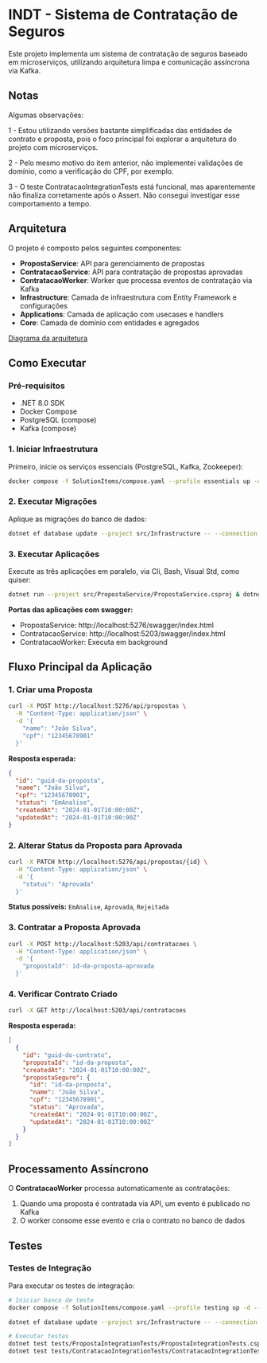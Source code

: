 # INDT - Sistema de Contratação de Seguros

Este projeto implementa um sistema de contratação de seguros baseado em microserviços, utilizando arquitetura limpa e comunicação assíncrona via Kafka.

## Notas

Algumas observações:

1 - Estou utilizando versões bastante simplificadas das entidades de contrato e proposta, pois o foco principal foi explorar a arquitetura do projeto com microserviços.

2 - Pelo mesmo motivo do item anterior, não implementei validações de domínio, como a verificação do CPF, por exemplo.

3 - O teste ContratacaoIntegrationTests está funcional, mas aparentemente não finaliza corretamente após o Assert. Não consegui investigar esse comportamento a tempo.


## Arquitetura

O projeto é composto pelos seguintes componentes:

- **PropostaService**: API para gerenciamento de propostas
- **ContratacaoService**: API para contratação de propostas aprovadas
- **ContratacaoWorker**: Worker que processa eventos de contratação via Kafka
- **Infrastructure**: Camada de infraestrutura com Entity Framework e configurações
- **Applications**: Camada de aplicação com usecases e handlers
- **Core**: Camada de domínio com entidades e agregados

 [Diagrama da arquitetura](https://github.com/pedrorocha014/INDT-Teste/blob/main/DIAGRAMA_ARQUITETURA.JPG)

## Como Executar

### Pré-requisitos

- .NET 8.0 SDK
- Docker Compose
- PostgreSQL (compose)
- Kafka (compose)

### 1. Iniciar Infraestrutura

Primeiro, inicie os serviços essenciais (PostgreSQL, Kafka, Zookeeper):

```bash
docker compose -f SolutionItems/compose.yaml --profile essentials up -d --build
```

### 2. Executar Migrações

Aplique as migrações do banco de dados:

```bash
dotnet ef database update --project src/Infrastructure -- --connection "Server=localhost;Port=5433;Database=indt_db;Username=postgres;Password=postgres"
```

### 3. Executar Aplicações

Execute as três aplicações em paralelo, via Cli, Bash, Visual Std, como quiser:

```bash
dotnet run --project src/PropostaService/PropostaService.csproj & dotnet run --project src/ContratacaoService/ContratacaoService.csproj & dotnet run --project src/ContratacaoWorker/ContratacaoWorker.csproj
```

**Portas das aplicações com swagger:**
- PropostaService: http://localhost:5276/swagger/index.html
- ContratacaoService: http://localhost:5203/swagger/index.html
- ContratacaoWorker: Executa em background


## Fluxo Principal da Aplicação

### 1. Criar uma Proposta

```bash
curl -X POST http://localhost:5276/api/propostas \
  -H "Content-Type: application/json" \
  -d '{
    "name": "João Silva",
    "cpf": "12345678901"
  }'
```

**Resposta esperada:**
```json
{
  "id": "guid-da-proposta",
  "name": "João Silva",
  "cpf": "12345678901",
  "status": "EmAnalise",
  "createdAt": "2024-01-01T10:00:00Z",
  "updatedAt": "2024-01-01T10:00:00Z"
}
```

### 2. Alterar Status da Proposta para Aprovada

```bash
curl -X PATCH http://localhost:5276/api/propostas/{id} \
  -H "Content-Type: application/json" \
  -d '{
    "status": "Aprovada"
  }'
```

**Status possíveis:** `EmAnalise`, `Aprovada`, `Rejeitada`

### 3. Contratar a Proposta Aprovada

```bash
curl -X POST http://localhost:5203/api/contratacoes \
  -H "Content-Type: application/json" \
  -d '{
    "propostaId": id-da-proposta-aprovada
  }'
```

### 4. Verificar Contrato Criado

```bash
curl -X GET http://localhost:5203/api/contratacoes
```

**Resposta esperada:**
```json
[
  {
    "id": "guid-do-contrato",
    "propostaId": "id-da-proposta",
    "createdAt": "2024-01-01T10:00:00Z",
    "propostaSeguro": {
      "id": "id-da-proposta",
      "name": "João Silva",
      "cpf": "12345678901",
      "status": "Aprovada",
      "createdAt": "2024-01-01T10:00:00Z",
      "updatedAt": "2024-01-01T10:00:00Z"
    }
  }
]
```

## Processamento Assíncrono

O **ContratacaoWorker** processa automaticamente as contratações:

1. Quando uma proposta é contratada via API, um evento é publicado no Kafka
2. O worker consome esse evento e cria o contrato no banco de dados

## Testes

### Testes de Integração

Para executar os testes de integração:

```bash
# Iniciar banco de teste
docker compose -f SolutionItems/compose.yaml --profile testing up -d --build

dotnet ef database update --project src/Infrastructure -- --connection "Server=localhost;Port=5434;Database=indt_test_db;Username=postgres;Password=postgres"

# Executar testes
dotnet test tests/PropostaIntegrationTests/PropostaIntegrationTests.csproj
dotnet test tests/ContratacaoIntegrationTests/ContratacaoIntegrationTests.csproj
```
